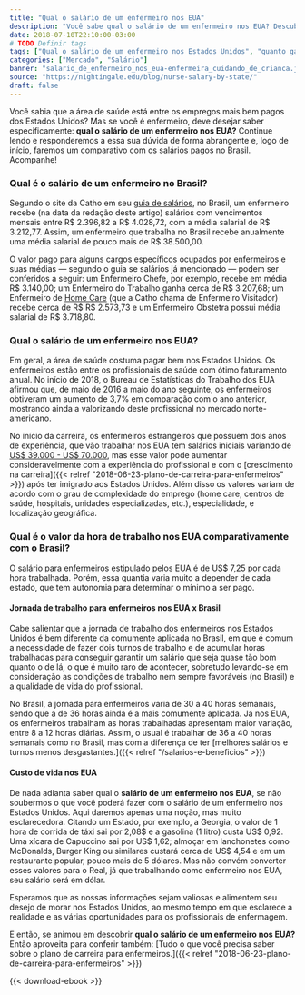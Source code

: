 ```yaml
---
title: "Qual o salário de um enfermeiro nos EUA"
description: "Você sabe qual o salário de um enfermeiro nos EUA? Descubra quanto ganha e quanto ele precisa trabalhar para isso"
date: 2018-07-10T22:10:00-03:00
# TODO Definir tags
tags: ["Qual o salário de um enfermeiro nos Estados Unidos", "quanto ganha um enfermeiro nos Estados Unidos", "salário de enfermeiro nos EUA", "quanto ganha enfermeiro nos EUA", "enfermagem nos eua"]
categories: ["Mercado", "Salário"]
banner: "salario_de_enfermeiro_nos_eua-enfermeira_cuidando_de_crianca.jpg"
source: "https://nightingale.edu/blog/nurse-salary-by-state/" 
draft: false
---
```


Você sabia que a área de saúde está entre os empregos mais bem pagos dos Estados Unidos? Mas se você é enfermeiro, deve desejar saber especificamente: **qual o salário de um enfermeiro nos EUA?** Continue lendo e responderemos a essa sua dúvida de forma abrangente e, logo de início, faremos um comparativo com os salários pagos no Brasil. Acompanhe!

### Qual é o salário de um enfermeiro no Brasil?

Segundo o site da Catho em seu [guia de salários](https://www.catho.com.br/profissoes/buscar/enfermeiro), no Brasil, um enfermeiro recebe (na data da redação deste artigo) salários com vencimentos mensais entre R$ 2.396,82 a R$ 4.028,72, com a média salarial de R$ 3.212,77. Assim, um enfermeiro que trabalha no Brasil recebe anualmente uma média salarial de pouco mais de R$ 38.500,00.

O valor pago para alguns cargos específicos ocupados por enfermeiros e suas médias — segundo o guia se salários já mencionado — podem ser conferidos a seguir: um Enfermeiro Chefe, por exemplo, recebe em média R$ 3.140,00; um Enfermeiro do Trabalho ganha cerca de R$ 3.207,68; um Enfermeiro de [Home Care](https://www.advancedcarepartners.com/our-services/) (que a Catho chama de Enfermeiro Visitador) recebe cerca de R$ R$ 2.573,73 e um Enfermeiro Obstetra possui média salarial de R$ 3.718,80.

### Qual o salário de um enfermeiro nos EUA?

Em geral, a área de saúde costuma pagar bem nos Estados Unidos. Os enfermeiros estão entre os profissionais de saúde com ótimo faturamento anual. No início de 2018, o Bureau de Estatísticas do Trabalho dos EUA afirmou que, de maio de 2016 a maio do ano seguinte, os enfermeiros obtiveram um aumento de 3,7% em comparação com o ano anterior, mostrando ainda a valorizando deste profissional no mercado norte-americano.

No início da carreira, os enfermeiros estrangeiros que possuem dois anos de experiência, que vão trabalhar nos EUA tem salários iniciais variando de  [US$ 39.000 - US$ 70.000](http://saudeexperts.com.br/salarios-de-enfermeiros-em-14-paises/), mas esse valor pode aumentar consideravelmente com a experiência do profissional e com o [crescimento na carreira]({{< relref "2018-06-23-plano-de-carreira-para-enfermeiros" >}}) após ter imigrado aos Estados Unidos.
Além disso os valores variam de acordo com o grau de complexidade do emprego (home care, centros de saúde, hospitais, unidades especializadas, etc.), especialidade, e localização geográfica.

### Qual é o valor da hora de trabalho nos EUA comparativamente com o Brasil?

O salário para enfermeiros estipulado pelos EUA é de US$ 7,25 por cada hora trabalhada. Porém, essa quantia varia muito a depender de cada estado, que tem autonomia para determinar o mínimo a ser pago.

#### Jornada de trabalho para enfermeiros nos EUA x Brasil

Cabe salientar que a jornada de trabalho dos enfermeiros nos Estados Unidos é bem diferente da comumente aplicada no Brasil, em que é comum a necessidade de fazer dois turnos de trabalho e de acumular horas trabalhadas para conseguir garantir um salário que seja quase tão bom quanto o de lá, o que é muito raro de acontecer, sobretudo levando-se em consideração as condições de trabalho nem sempre favoráveis (no Brasil) e a qualidade de vida do profissional.

No Brasil, a jornada para enfermeiros varia de 30 a 40 horas semanais, sendo que a de 36 horas ainda é a mais comumente aplicada. Já nos EUA, os enfermeiros trabalham as horas trabalhadas apresentam maior variação, entre 8 a 12 horas diárias. Assim, o usual é trabalhar de 36 a 40 horas semanais como no Brasil, mas com a diferença de ter [melhores salários e turnos menos desgastantes.]({{< relref "/salarios-e-beneficios" >}})

#### Custo de vida nos EUA

De nada adianta saber qual o **salário de um enfermeiro nos EUA**, se não soubermos o que você poderá fazer com o salário de um enfermeiro nos Estados Unidos. Aqui daremos apenas uma noção, mas muito esclarecedora. Citando um Estado, por exemplo, a Georgia, o valor de 1 hora de corrida de táxi sai por 2,08$ e a gasolina (1 litro) custa US$ 0,92. Uma xícara de Capuccino sai por US$ 1,62; almoçar em lanchonetes como McDonalds, Burger King ou similares custará cerca de US$ 4,54 e em um restaurante popular, pouco mais de 5 dólares. Mas não convém converter esses valores para o Real, já que trabalhando como enfermeiro nos EUA, seu salário será em dólar.

Esperamos que as nossas informações sejam valiosas e alimentem seu desejo de morar nos Estados Unidos, ao mesmo tempo em que esclarece a realidade e as várias oportunidades para os profissionais de enfermagem.

E então, se animou em descobrir **qual o salário de um enfermeiro nos EUA?** Então aproveita para conferir também: [Tudo o que você precisa saber sobre o plano de carreira para enfermeiros.]({{< relref "2018-06-23-plano-de-carreira-para-enfermeiros" >}})

{{< download-ebook >}}

